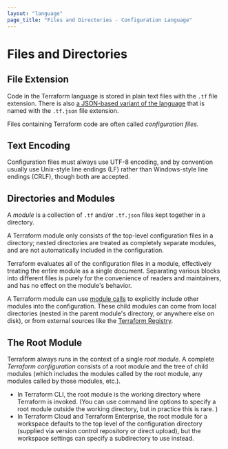 ```yaml
---
layout: "language"
page_title: "Files and Directories - Configuration Language"
---
```


# Files and Directories

## File Extension

Code in the Terraform language is stored in plain text files with the `.tf` file
extension. There is also
[a JSON-based variant of the language](./syntax-json.html) that is named with
the `.tf.json` file extension.

Files containing Terraform code are often called _configuration files._

## Text Encoding

Configuration files must always use UTF-8 encoding, and by convention
usually use Unix-style line endings (LF) rather than Windows-style
line endings (CRLF), though both are accepted.

## Directories and Modules

A _module_ is a collection of `.tf` and/or `.tf.json` files kept together in a
directory.

A Terraform module only consists of the top-level configuration files in a
directory; nested directories are treated as completely separate modules, and
are not automatically included in the configuration.

Terraform evaluates all of the configuration files in a module, effectively
treating the entire module as a single document. Separating various blocks into
different files is purely for the convenience of readers and maintainers, and
has no effect on the module's behavior.

A Terraform module can use [module calls](/docs/configuration/modules.html) to
explicitly include other modules into the configuration. These child modules can
come from local directories (nested in the parent module's directory, or
anywhere else on disk), or from external sources like the
[Terraform Registry](https://registry.terraform.io).

## The Root Module

Terraform always runs in the context of a single _root module._ A complete
_Terraform configuration_ consists of a root module and the tree of child
modules (which includes the modules called by the root module, any modules
called by those modules, etc.).

- In Terraform CLI, the root module is the working directory where Terraform is
  invoked. (You can use command line options to specify a root module outside
  the working directory, but in practice this is rare. )
- In Terraform Cloud and Terraform Enterprise, the root module for a workspace
  defaults to the top level of the configuration directory (supplied via version
  control repository or direct upload), but the workspace settings can specify a
  subdirectory to use instead.

